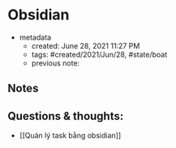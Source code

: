 # Obsidian

- metadata
	- created: June 28, 2021 11:27 PM
	- tags: #created/2021/Jun/28, #state/boat 
	- previous note:

## Notes

## Questions & thoughts:
- [[Quản lý task bằng obsidian]]

